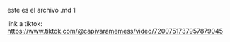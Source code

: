 este es el archivo .md 1

link a tiktok:
https://www.tiktok.com/@capivaramemess/video/7200751737957879045